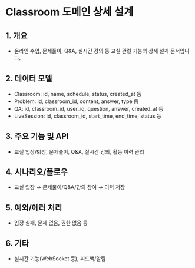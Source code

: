 # Classroom 도메인 상세 설계

## 1. 개요
- 온라인 수업, 문제풀이, Q&A, 실시간 강의 등 교실 관련 기능의 상세 설계 문서입니다.

## 2. 데이터 모델
- Classroom: id, name, schedule, status, created_at 등
- Problem: id, classroom_id, content, answer, type 등
- QA: id, classroom_id, user_id, question, answer, created_at 등
- LiveSession: id, classroom_id, start_time, end_time, status 등

## 3. 주요 기능 및 API
- 교실 입장/퇴장, 문제풀이, Q&A, 실시간 강의, 활동 이력 관리

## 4. 시나리오/플로우
- 교실 입장 → 문제풀이/Q&A/강의 참여 → 이력 저장

## 5. 예외/에러 처리
- 입장 실패, 문제 없음, 권한 없음 등

## 6. 기타
- 실시간 기능(WebSocket 등), 피드백/알림
